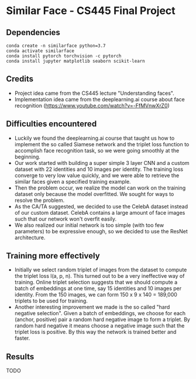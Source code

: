 # Similar Face - CS445 Final Project

## Dependencies

```
conda create -n similarface python=3.7
conda activate similarface
conda install pytorch torchvision -c pytorch
conda install jupyter matplotlib seaborn scikit-learn
```

## Credits

- Project idea came from the CS445 lecture "Understanding faces".
- Implementation idea came from the deeplearning.ai course about face recognition (https://www.youtube.com/watch?v=-FfMVnwXrZ0)

## Difficulties encountered

- Luckily we found the deeplearning.ai course that taught us how to implement the so called Siamese network and the triplet loss function to accomplish face recognition task, so we were going smoothly at the beginning.
- Our work started with building a super simple 3 layer CNN and a custom dataset with 22 identities and 10 images per identity. The training loss converge to very low value quickly, and we were able to retrieve the similar faces given a specified training example.
- Then the problem occur, we realize the model can work on the training dataset only because the model overfitted. We sought for ways to resolve the problem.
- As the CA/TA suggested, we decided to use the CelebA dataset instead of our custom dataset. CelebA contains a large amount of face images such that our network won't overfit easily.
- We also realized our initial network is too simple (with too few parameters) to be expressive enough, so we decided to use the ResNet architecture.

## Training more effectively

- Initially we select random triplet of images from the dataset to compute the triplet loss l(a, p, n). This turned out to be a very ineffective way of training. Online triplet selection suggests that we should compute a batch of embeddings at one time, say 15 identities and 10 images per identity. From the 150 images, we can form 150 x 9 x 140 = 189,000 triplets to be used for training.
- Another interesting improvement we made is the so called "hard negative selection". Given a batch of embeddings, we choose for each (anchor, positive) pair a random hard negative image to form a triplet. By random hard negative it means choose a negative image such that the triplet loss is positive. By this way the network is trained better and faster.

## Results

TODO

